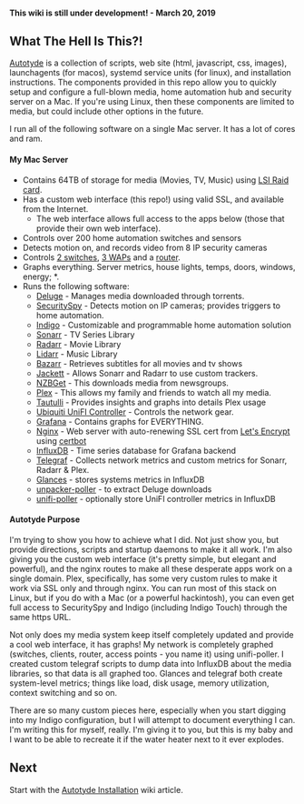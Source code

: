 #### This wiki is still under development! - March 20, 2019

## What The Hell Is This?!

[Autotyde](https://github.com/davidnewhall/autotyed) is a collection of scripts,
web site (html, javascript, css, images), launchagents (for macos), systemd service
units (for linux), and installation instructions. The components provided in this
repo allow you to quickly setup and configure a full-blown media, home automation
hub and security server on a Mac. If you're using Linux, then these components are
limited to media, but could include other options in the future.

I run all of the following software on a single Mac server. It has a lot of cores and ram.

#### My Mac Server

- Contains 64TB of storage for media (Movies, TV, Music) using [LSI Raid card](https://www.amazon.com/LSI-Logic-SAS9260-8I-8PORT-512MB/dp/B002IT4YG2).
- Has a custom web interface (this repo!) using valid SSL, and available from the Internet.
  - The web interface allows full access to the apps below (those that provide their own web interface).
- Controls over 200 home automation switches and sensors
- Detects motion on, and records video from 8 IP security cameras
- Controls [2 switches](https://store.ui.com/collections/routing-switching/unifi), [3 WAPs](https://www.ui.com/unifi/unifi-ap-ac-pro/) and a [router](https://www.ui.com/unifi-routing/unifi-security-gateway-pro-4/).
- Graphs everything. Server metrics, house lights, temps, doors, windows, energy; *.
- Runs the following software:
  - [Deluge](https://deluge-torrent.org) - Manages media downloaded through torrents.
  - [SecuritySpy](https://www.bensoftware.com/securityspy/) - Detects motion on IP cameras; provides triggers to home automation.
  - [Indigo](https://www.indigodomo.com) - Customizable and programmable home automation solution
  - [Sonarr](https://sonarr.tv) - TV Series Library
  - [Radarr](https://radarr.video) - Movie Library
  - [Lidarr](https://lidarr.audio) - Music Library
  - [Bazarr](https://github.com/morpheus65535/bazarr) - Retrieves subtitles for all movies and tv shows
  - [Jackett](https://github.com/Jackett/Jackett) - Allows Sonarr and Radarr to use custom trackers.
  - [NZBGet](https://nzbget.net) - This downloads media from newsgroups.
  - [Plex](https://www.plex.tv) - This allows my family and friends to watch all my media.
  - [Tautulli](https://tautulli.com) - Provides insights and graphs into details Plex usage
  - [Ubiquiti UniFI Controller](https://www.ui.com/download/unifi) - Controls the network gear.
  - [Grafana](https://grafana.com) - Contains graphs for EVERYTHING.
  - [Nginx](https://www.nginx.com) - Web server with auto-renewing SSL cert from [Let's Encrypt](https://letsencrypt.org) using [certbot](https://certbot.eff.org)
  - [InfluxDB](https://www.influxdata.com) - Time series database for Grafana backend
  - [Telegraf](https://www.influxdata.com/time-series-platform/telegraf) - Collects network metrics and custom metrics for Sonarr, Radarr & Plex.
  - [Glances](https://nicolargo.github.io/glances/) - stores systems metrics in InfluxDB
  - [unpacker-poller](https://github.com/davidnewhall/unpacker-poller) - to extract Deluge downloads
  - [unifi-poller](https://github.com/davidnewhall/unifi-poller) - optionally store UniFI controller metrics in InfluxDB

#### Autotyde Purpose

I'm trying to show you how to achieve what I did. Not just show you, but provide
directions, scripts and startup daemons to make it all work. I'm also giving you
the custom web interface (it's pretty simple, but elegant and powerful), and the
nginx routes to make all these desperate apps work on a single domain. Plex,
specifically, has some very custom rules to make it work via SSL only and through
nginx. You can run most of this stack on Linux, but if you do with a Mac (or a
powerful hackintosh), you can even get full access to SecuritySpy and Indigo
(including Indigo Touch) through the same https URL.

Not only does my media system keep itself completely updated and provide a cool
web interface, it has graphs! My network is completely graphed (switches,
clients, router, access points - you name it) using unifi-poller. I created
custom telegraf scripts to dump data into InfluxDB about the media libraries, so
that data is all graphed too. Glances and telegraf both create system-level
metrics; things like load, disk usage, memory utilization, context switching and
so on.

There are so many custom pieces here, especially when you start digging into my
Indigo configuration, but I will attempt to document everything I can. I'm writing
this for myself, really. I'm giving it to you, but this is my baby and I want to
be able to recreate it if the water heater next to it ever explodes.

## Next

Start with the [Autotyde Installation](Autotyde-Installation)
wiki article.

